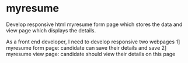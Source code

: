 # myresume
Develop responsive html myresume form page which stores the data and view page which displays the details. 

As a front end developer,
I need to develop responsive two webpages 
1] myresume form page: candidate can save their details and save
2] myresume view page: candidate should view their details on this page
